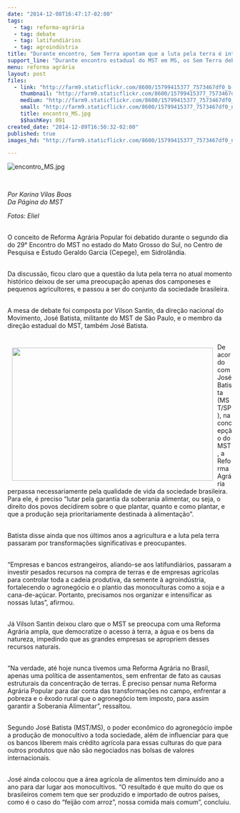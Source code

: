 ```yaml
---
date: "2014-12-08T16:47:17-02:00"
tags:
  - tag: reforma-agrária
  - tag: debate
  - tag: latifundiários
  - tag: agroindústria
title: "Durante encontro, Sem Terra apontam que a luta pela terra é interesse de todos"
support_line: "Durante encontro estadual do MST em MS, os Sem Terra debateram o conceito de Reforma Agrária Popular."
menu: reforma agrária
layout: post
files:
  - link: "http://farm9.staticflickr.com/8600/15799415377_7573467df0_b.jpg"
    thumbnail: "http://farm9.staticflickr.com/8600/15799415377_7573467df0_t.jpg"
    medium: "http://farm9.staticflickr.com/8600/15799415377_7573467df0_z.jpg"
    small: "http://farm9.staticflickr.com/8600/15799415377_7573467df0_n.jpg"
    title: encontro_MS.jpg
    $$hashKey: 091
created_date: "2014-12-09T16:50:32-02:00"
published: true
images_hd: "http://farm9.staticflickr.com/8600/15799415377_7573467df0_n.jpg"

---
```

<p><img alt="encontro_MS.jpg" src="http://farm9.staticflickr.com/8600/15799415377_7573467df0_b.jpg" /></p>

<p>&nbsp;</p>

<p><em>Por&nbsp;Karina Vilas Boas&nbsp;<br />
Da P&aacute;gina do MST</em></p>

<p><em>Fotos: Eliel</em></p>

<p><br />
O conceito de Reforma Agr&aacute;ria Popular foi debatido durante o segundo dia do 29&deg; Encontro do MST no estado do Mato Grosso do Sul, no Centro de Pesquisa e Estudo Geraldo Garcia (Cepege), em Sidrol&acirc;ndia.</p>

<p><br />
Da discuss&atilde;o, ficou claro que a quest&atilde;o da luta pela terra no atual momento hist&oacute;rico deixou de ser uma preocupa&ccedil;&atilde;o apenas dos camponeses e pequenos agricultores, e passou a ser do conjunto da sociedade brasileira.</p>

<p><br />
A mesa de debate foi composta por Vilson Santin, da dire&ccedil;&atilde;o nacional do Movimento, Jos&eacute; Batista, militante do MST de S&atilde;o Paulo, e o membro da dire&ccedil;&atilde;o estadual do MST, tamb&eacute;m Jos&eacute; Batista.&nbsp;</p>

<p><br />
<img alt="" height="298" src="http://www.mst.org.br/sites/default/files/encontro_MS2.jpg" style="margin:10px; float:left" width="450" />De acordo com Jos&eacute; Batista (MST/SP), na concep&ccedil;&atilde;o do MST, a Reforma Agr&aacute;ria perpassa necessariamente pela qualidade de vida da sociedade brasileira. Para ele, &eacute; preciso &ldquo;lutar pela garantia da soberania alimentar, ou seja, o direito dos povos decidirem sobre o que plantar, quanto e como plantar, e que a produ&ccedil;&atilde;o seja prioritariamente destinada &agrave; alimenta&ccedil;&atilde;o&rdquo;.</p>

<p><br />
Batista disse ainda que nos &uacute;ltimos anos a agricultura e a luta pela terra passaram por transforma&ccedil;&otilde;es significativas e preocupantes.&nbsp;</p>

<p><br />
&ldquo;Empresas e bancos estrangeiros, aliando-se aos latifundi&aacute;rios, passaram a investir pesados recursos na compra de terras e de empresas agr&iacute;colas para controlar toda a cadeia produtiva, da semente &agrave; agroind&uacute;stria, fortalecendo o agroneg&oacute;cio e o plantio das monoculturas como a soja e a cana-de-a&ccedil;&uacute;car. Portanto, precisamos nos organizar e intensificar as nossas lutas&rdquo;, afirmou.</p>

<p><br />
J&aacute; Vilson Santin deixou claro que o MST se preocupa com uma Reforma Agr&aacute;ria ampla, que democratize o acesso &agrave; terra, a &aacute;gua e os bens da natureza, impedindo que as grandes empresas se apropriem desses recursos naturais.&nbsp;</p>

<p><br />
&ldquo;Na verdade, at&eacute; hoje nunca tivemos uma Reforma Agr&aacute;ria no Brasil, apenas uma pol&iacute;tica de assentamentos, sem enfrentar de fato as causas estruturais da concentra&ccedil;&atilde;o de terras. &Eacute; preciso pensar numa Reforma Agr&aacute;ria Popular para dar conta das transforma&ccedil;&otilde;es no campo, enfrentar a pobreza e o &ecirc;xodo rural que o agroneg&oacute;cio tem imposto, para assim garantir a Soberania Alimentar&rdquo;, ressaltou.</p>

<p><br />
Segundo Jos&eacute; Batista (MST/MS), o poder econ&ocirc;mico do agroneg&oacute;cio imp&otilde;e a produ&ccedil;&atilde;o de monocultivo a toda sociedade, al&eacute;m de influenciar para que os bancos liberem mais cr&eacute;dito agr&iacute;cola para essas culturas do que para outros produtos que n&atilde;o s&atilde;o negociados nas bolsas de valores internacionais.&nbsp;</p>

<p><br />
Jos&eacute; ainda colocou que a &aacute;rea agr&iacute;cola de alimentos tem diminu&iacute;do ano a ano para dar lugar aos monocultivos. &ldquo;O resultado &eacute; que muito do que os brasileiros comem tem que ser produzido e importado de outros pa&iacute;ses, como &eacute; o caso do &ldquo;feij&atilde;o com arroz&rdquo;, nossa comida mais comum&rdquo;, concluiu.</p>
